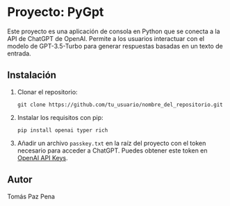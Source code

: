 # Proyecto: PyGpt

Este proyecto es una aplicación de consola en Python que se conecta a la API de ChatGPT de OpenAI. Permite a los
usuarios interactuar con el modelo de GPT-3.5-Turbo para generar respuestas basadas en un texto de entrada.

## Instalación

1. Clonar el repositorio:

   ```
   git clone https://github.com/tu_usuario/nombre_del_repositorio.git
   ```

2. Instalar los requisitos con pip:

   ```
   pip install openai typer rich
   ```

3. Añadir un archivo `passkey.txt` en la raíz del proyecto con el token necesario para acceder a ChatGPT. Puedes obtener
este token en [OpenAI API Keys](https://platform.openai.com/api-keys).

## Autor

Tomás Paz Pena
